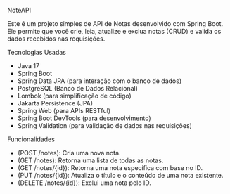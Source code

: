 NoteAPI

Este é um projeto simples de API de Notas desenvolvido com Spring Boot. Ele permite que você crie, leia, atualize e exclua notas (CRUD) e valida os dados recebidos nas requisições.

Tecnologias Usadas

- Java 17
- Spring Boot 
- Spring Data JPA (para interação com o banco de dados)
- PostgreSQL (Banco de Dados Relacional)
- Lombok (para simplificação de código)
- Jakarta Persistence (JPA)
- Spring Web (para APIs RESTful)
- Spring Boot DevTools (para desenvolvimento)
- Spring Validation (para validação de dados nas requisições)

Funcionalidades

- (POST /notes): Cria uma nova nota.
- (GET /notes): Retorna uma lista de todas as notas.
- (GET /notes/{id}): Retorna uma nota específica com base no ID.
- (PUT /notes/{id}): Atualiza o título e o conteúdo de uma nota existente.
- (DELETE /notes/{id}): Exclui uma nota pelo ID.
